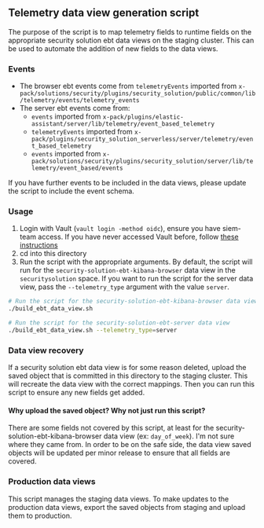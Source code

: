 ## Telemetry data view generation script

The purpose of the script is to map telemetry fields to runtime fields on the appropriate security solution ebt data views on the staging cluster. This can be used to automate the addition of new fields to the data views. 

### Events
- The browser ebt events come from `telemetryEvents` imported from `x-pack/solutions/security/plugins/security_solution/public/common/lib/telemetry/events/telemetry_events`
- The server ebt events come from:
  - `events` imported from `x-pack/plugins/elastic-assistant/server/lib/telemetry/event_based_telemetry`
  - `telemetryEvents` imported from `x-pack/plugins/security_solution_serverless/server/telemetry/event_based_telemetry`
  - `events` imported from `x-pack/solutions/security/plugins/security_solution/server/lib/telemetry/event_based/events`

If you have further events to be included in the data views, please update the script to include the event schema.

### Usage

1. Login with Vault (`vault login -method oidc`), ensure you have siem-team access. If you have never accessed Vault before, follow [these instructions](https://github.com/elastic/infra/blob/master/docs/vault/README.md)
2. cd into this directory
3. Run the script with the appropriate arguments. By default, the script will run for the `security-solution-ebt-kibana-browser` data view in the `securitysolution` space. If you want to run the script for the server data view, pass the `--telemetry_type` argument with the value `server`.

```bash
# Run the script for the security-solution-ebt-kibana-browser data view
./build_ebt_data_view.sh

# Run the script for the security-solution-ebt-server data view
./build_ebt_data_view.sh --telemetry_type=server
```

### Data view recovery

If a security solution ebt data view is for some reason deleted, upload the saved object that is committed in this directory to the staging cluster. This will recreate the data view with the correct mappings. Then you can run this script to ensure any new fields get added.

#### Why upload the saved object? Why not just run this script?

There are some fields not covered by this script, at least for the security-solution-ebt-kibana-browser data view (ex: `day_of_week`). I'm not sure where they came from. In order to be on the safe side, the data view saved objects will be updated per minor release to ensure that all fields are covered.

### Production data views

This script manages the staging data views. To make updates to the production data views, export the saved objects from staging and upload them to production.

